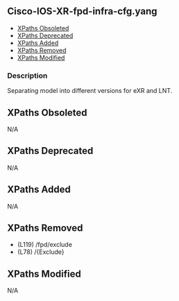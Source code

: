 ## Cisco-IOS-XR-fpd-infra-cfg.yang

- [XPaths Obsoleted](#xpaths-obsoleted)
- [XPaths Deprecated](#xpaths-deprecated)
- [XPaths Added](#xpaths-added)
- [XPaths Removed](#xpaths-removed)
- [XPaths Modified](#xpaths-modified)

### Description

Separating model into different versions for eXR and LNT.

## XPaths Obsoleted

N/A

## XPaths Deprecated

N/A

## XPaths Added

N/A

## XPaths Removed

- (L119)	/fpd/exclude
- (L78)	/{Exclude}

## XPaths Modified

N/A

